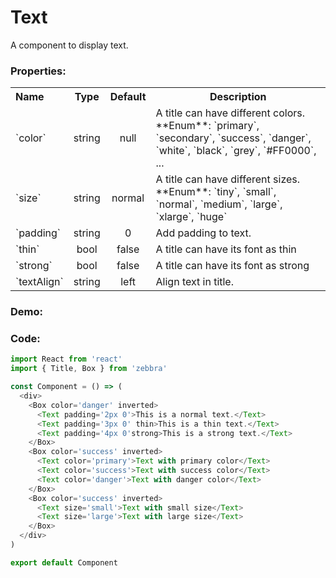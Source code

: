 # Text

A component to display text.

### Properties:

<table>
  <tbody>
    <tr>
      <th class='name' align="left">Name</th>
      <th align="center">Type</th>
      <th align="center">Default</th>
      <th>Description</th>
    </tr>
    <tr>
      <td>`color`</td>
      <td class='type' align="center">string</td>
      <td class='default-type' align="center">null</td>
      <td>
        A title can have different colors. <br />
        **Enum**:
        `primary`, `secondary`, `success`, `danger`, `white`, `black`, `grey`, `#FF0000`, ...
      </td>
    </tr>
    <tr>
      <td>`size`</td>
      <td class='type' align="center">string</td>
      <td class='default-type' align="center">normal</td>
      <td>
        A title can have different sizes. <br />
        **Enum**:
        `tiny`, `small`, `normal`, `medium`, `large`, `xlarge`, `huge`
      </td>
    </tr>
    <tr>
      <td>`padding`</td>
      <td class='type' align="center">string</td>
      <td class='default-type' align="center">0</td>
      <td>Add padding to text.</td>
    </tr>
    <tr>
      <td>`thin`</td>
      <td class='type' align="center">bool</td>
      <td class='default-type' align="center">false</td>
      <td>A title can have its font as thin</td>
    </tr>
    <tr>
      <td>`strong`</td>
      <td class='type' align="center">bool</td>
      <td class='default-type' align="center">false</td>
      <td>A title can have its font as strong</td>
    </tr>
    <tr>
      <td>`textAlign`</td>
      <td class='type' align="center">string</td>
      <td class='default-type' align="center">left</td>
      <td>Align text in title.</td>
    </tr>
  </tbody>
</table>


### Demo:

<!-- STORY -->

### Code:

```js
import React from 'react'
import { Title, Box } from 'zebbra'

const Component = () => (
  <div>
    <Box color='danger' inverted>
      <Text padding='2px 0'>This is a normal text.</Text>
      <Text padding='3px 0' thin>This is a thin text.</Text>
      <Text padding='4px 0'strong>This is a strong text.</Text>
    </Box>
    <Box color='success' inverted>
      <Text color='primary'>Text with primary color</Text>
      <Text color='success'>Text with success color</Text>
      <Text color='danger'>Text with danger color</Text>
    </Box>
    <Box color='success' inverted>
      <Text size='small'>Text with small size</Text>
      <Text size='large'>Text with large size</Text>
    </Box>
  </div>
)

export default Component
```
